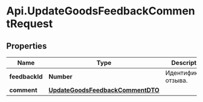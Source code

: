 # Api.UpdateGoodsFeedbackCommentRequest

## Properties

Name | Type | Description | Notes
------------ | ------------- | ------------- | -------------
**feedbackId** | **Number** | Идентификатор отзыва.  | 
**comment** | [**UpdateGoodsFeedbackCommentDTO**](UpdateGoodsFeedbackCommentDTO.md) |  | 


